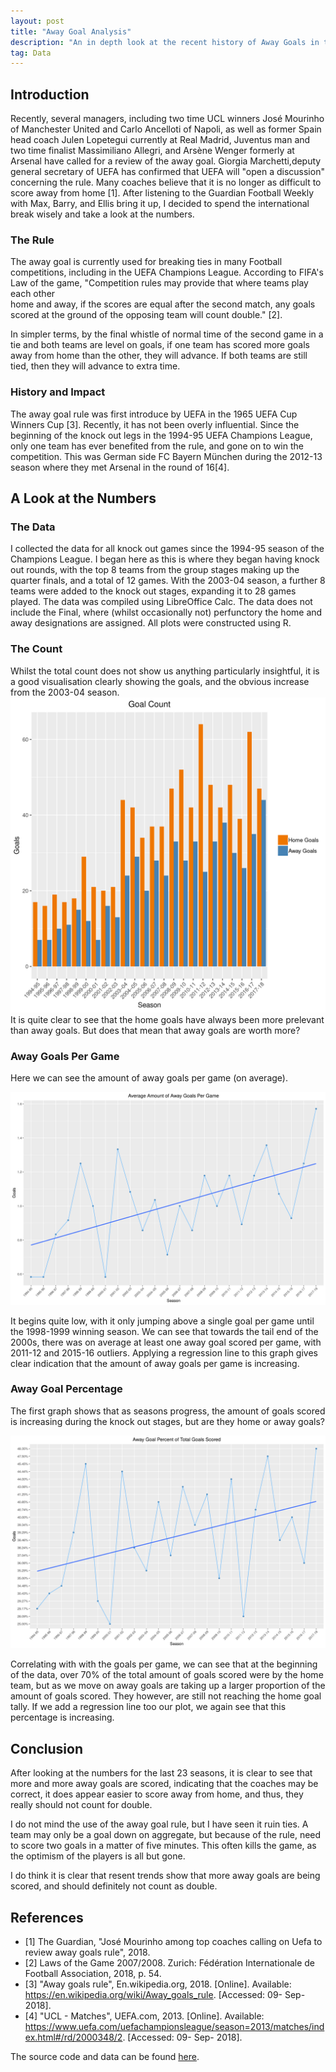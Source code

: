 ```yaml
---
layout: post
title: "Away Goal Analysis"
description: "An in depth look at the recent history of Away Goals in the UCL"
tag: Data
---
```


## Introduction
Recently, several managers, including two time UCL winners José Mourinho of Manchester United and Carlo Ancelloti of Napoli, as well as former Spain head coach Julen Lopetegui currently at Real Madrid, Juventus man and two time finalist Massimiliano Allegri, and Arsène Wenger formerly at Arsenal have called for a review of the away goal. Giorgia Marchetti,deputy general secretary of UEFA has confirmed that UEFA will "open a discussion" concerning the rule. Many coaches believe that it is no longer as difficult to score away from home [1]. After listening to the Guardian Football Weekly with Max, Barry, and Ellis bring it up, I decided to spend the international break wisely and take a look at the numbers.

### The Rule
The away goal is currently used for breaking ties in many Football competitions, including in the UEFA Champions League. According to FIFA's Law of the game, "Competition  rules  may  provide  that  where  teams  play  each  other  
home and away, if the scores are equal after the second match, any 
goals scored at the ground of the opposing team will count double." [2]. 

In simpler terms, by the final whistle of normal time of the second game in a tie and both teams are level on goals, if one team has scored more goals away from home than the other, they will advance. If both teams are still tied, then they will advance to extra time.

### History and Impact
The away goal rule was first introduce by UEFA in the 1965 UEFA Cup Winners Cup [3]. Recently, it has not been overly influential. Since the beginning of the knock out legs in the 1994-95 UEFA Champions League, only one team has ever benefited from the rule, and gone on to win the competition. This was German side FC Bayern München during the 2012-13 season where they met Arsenal in the round of 16[4].

## A Look at the Numbers

### The Data
I collected the data for all knock out games since the 1994-95 season of the Champions League. I began here as this is where they began having knock out rounds, with the top 8 teams from the group stages making up the quarter finals, and a total of 12 games. With the 2003-04 season, a further 8 teams were added to the knock out stages, expanding it to 28 games played. The data was compiled using LibreOffice Calc. The data does not include the Final, where (whilst occasionally not) perfunctory the home and away designations are assigned. All plots were constructed using R.

### The Count
Whilst the total count does not show us anything particularly insightful, it is a good visualisation clearly showing the goals, and the obvious increase from the 2003-04 season. 
![Count](https://raw.githubusercontent.com/Foxh0und/Away-Goal-Analysis/master/Plots/Count.png)
It is quite clear to see that the home goals have always been more prelevant than away goals. But does that mean that away goals are worth more?

### Away Goals Per Game
Here we can see the amount of away goals per game (on average).

![Away Goals Per Game](https://raw.githubusercontent.com/Foxh0und/Away-Goal-Analysis/master/Plots/PerGame.png)

It begins quite low, with it only jumping above a single goal per game until the 1998-1999 winning season. We can see that towards the tail end of the 2000s, there was on average at least one away goal scored per game, with 2011-12 and 2015-16 outliers. Applying a regression line to this graph gives clear indication that the amount of away goals per game is increasing. 

### Away Goal Percentage
The first graph shows that as seasons progress, the amount of goals scored is increasing during the knock out stages, but are they home or away goals?

![Away Goal Percentage](https://raw.githubusercontent.com/Foxh0und/Away-Goal-Analysis/master/Plots/AwayGoalPercent.png)

Correlating with with the goals per game, we can see that at the beginning of the data, over 70% of the total amount of goals scored were by the home team, but as we move on away goals are taking up a larger proportion of the amount of goals scored. They however, are still not reaching the home goal tally. If we add a regression line too our plot, we again see that this percentage is increasing.

## Conclusion
After looking at the numbers for the last 23 seasons, it is clear to see that more and more away goals are scored, indicating that the coaches may be correct, it does appear easier to score away from home, and thus, they really should not count for double. 

I do not mind the use of the away goal rule, but I have seen it ruin ties. A team may only be a goal down on aggregate, but because of the rule, need to score two goals in a matter of five minutes. This often kills the game, as the optimism of the players is all but gone. 

I do think it is clear that resent trends show that more away goals are being scored, and should definitely not count as double.



## References
- [1] The Guardian, "José Mourinho among top coaches calling on Uefa to review away goals rule", 2018.
- [2] Laws of the Game 2007/2008. Zurich: Fédération Internationale de Football Association, 2018, p. 54.
- [3] "Away goals rule", En.wikipedia.org, 2018. [Online]. Available: https://en.wikipedia.org/wiki/Away_goals_rule. [Accessed: 09- Sep- 2018].
- [4] "UCL - Matches", UEFA.com, 2013. [Online]. Available: https://www.uefa.com/uefachampionsleague/season=2013/matches/index.html#/rd/2000348/2. [Accessed: 09- Sep- 2018].

The source code and data can be found [here](https://github.com/Foxh0und/Away-Goal-Analysis/).
